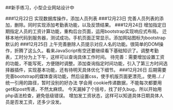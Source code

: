 ﻿##新手练习，小型企业网站设计中

###12月22日
	实现数据库操作，添加人员列表
###12月23日
	完善人员列表的添加，删除。同时实现添加考勤表功能，以及反馈结果。
###12月24日
	增加指定日期指定人员的工资计算功能，重构后台页面，运用bootstrap实现响应式布局。
	迁移本地代码到服务器，测试成功。手机页面正常显示。添加网站图标为bootstrap默认的
###12月25日
	上午完善删除人员提示对应人名的功能。很简单的DOM操作，折腾了这么久。看来JavaScript有空还要继续看下基础知识了。调整考勤表，工时分为上下午，这样可以查询具体工作时间。
	待完善：需要增加设置工资的功能，不能写死，方便随时调整。添加查询指定时间功能，引入了第三方时间选择器插件，实现基本功能，还有待明天具体优化下细节。
###12月26日
	后期需要完善bootstrap的媒体查询功能，然后设置css，使手机版页面更漂亮,。使用../../统一引用的路径，暂时没别的好办法
	学会用 cookie传递数据，不能每次都要用get和post传递，不然太麻烦。
	今天漏掉了个括号，找了好久bug，所以开始用php语法检查，避免低级错误。
	增加发工资状态，这样可以知道具体日期具体人员是否发工资，还多少没发。
